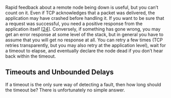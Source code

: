 Rapid feedback about a remote node being down is useful, but you can’t count on it. Even if TCP
acknowledges that a packet was delivered, the application may have crashed before handling it. If
you want to be sure that a request was successful, you need a positive response from the application
itself [[24](ch08.html#Saltzer1984do_ch8)]. Conversely, if something has gone wrong, you may get an error response at some level of the stack,
but in general you have to assume that you will get no response at all. You can retry a few times
(TCP retries transparently, but you may also retry at the application level), wait for a timeout to
elapse, and eventually declare the node dead if you don’t hear back within the timeout. ## Timeouts and Unbounded Delays 
If a timeout is the only sure way of detecting a fault, then how long should the timeout be? There
is unfortunately no simple answer.